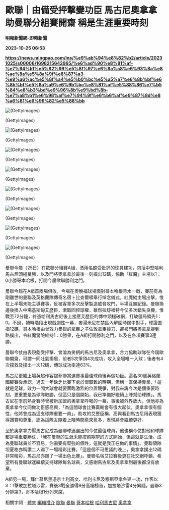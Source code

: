 # 歐聯｜由備受抨擊變功臣 馬古尼奧拿拿助曼聯分組賽開齋 稱是生涯重要時刻
**明報新聞網-即時新聞**

**2023-10-25 06:53**

**https://news.mingpao.com/ins/%e9%ab%94%e8%82%b2/article/20231025/s00006/1698215642965/%e6%ad%90%e8%81%af-%e7%94%b1%e5%82%99%e5%8f%97%e6%8a%a8%e6%93%8a%e8%ae%8a%e5%8a%9f%e8%87%a3-%e9%a6%ac%e5%8f%a4%e5%b0%bc%e5%a5%a7%e6%8b%bf%e6%8b%bf%e5%8a%a9%e6%9b%bc%e8%81%af%e5%88%86%e7%b5%84%e8%b3%bd%e9%96%8b%e9%bd%8b-%e7%a8%b1%e6%98%af%e7%94%9f%e6%b6%af%e9%87%8d%e8%a6%81%e6%99%82%e5%88%bb**

![(GettyImages)](https://fs.mingpao.com/ins/20231025/s00006/f728880f9da346c7a409e9a564ec87a2.jpg)

(GettyImages)

![(GettyImages)](https://fs.mingpao.com/ins/20231025/s00006/f721337200cfeab2c335202908c0b20d.jpg)

(GettyImages)

![(GettyImages)](https://fs.mingpao.com/ins/20231025/s00006/f7251978e518f4a4e250964d028d5294.jpg)

(GettyImages)

![(GettyImages)](https://fs.mingpao.com/ins/20231025/s00006/f71d5dd1b370fce6630d79bfdae57868.jpg)

(GettyImages)

![(GettyImages)](https://fs.mingpao.com/ins/20231025/s00006/f71ff2a091092b3830a8ddaf04fac57e.jpg)

(GettyImages)

![(GettyImages)](https://fs.mingpao.com/ins/20231025/s00006/f71f0dbb960491e3d2fee475bd7a40a3.jpg)

(GettyImages)

![(GettyImages)](https://fs.mingpao.com/ins/20231025/s00006/f723d545bfa32a802345400749c4195a.jpg)

(GettyImages)

![(GettyImages)](https://fs.mingpao.com/ins/20231025/s00006/f7228087aab8c986c2b44905befc1b31.jpg)

(GettyImages)

曼聯今晨（25日）在歐聯分組賽A組，憑兩名飽受批評的球員建功，包括中堅哈利馬古尼頭槌奠勝，以及門將奧拿拿於最後一刻撲出12碼，協助「紅魔」主場以1：0小勝哥本哈根，打開今屆歐聯勝利之門。

曼聯今屆在A組首兩場俱敗，今場在奧脫福球場面對哥本哈根背水一戰，賽前有為剛離世的曼聯及英格蘭隊傳奇名宿卜比查爾頓舉行悼念儀式。紅魔縱主場出擊，惟在上半場未能主導賽事，反被客軍多次反擊製造威脅攻門，半場互無紀錄。曼聯換邊後換入中場基斯甸艾歷臣，漸取回控球權，雖然拉舒福特今仗多次錯失良機，惟戰至72分鐘，終憑哈利馬古尼後上接應艾歷臣的傳中頭槌破網，打破僵局領先1：0。不過，補時階段出現戲劇性一幕，麥湯米尼在禁區內解圍時踢中對手，球證直指12碼，哥本哈根由曾效力曼聯的拿臣之子佐敦拿臣操刀，卻被門將奧拿拿捉到路撲出，令紅魔驚險維持1：0勝果，在A組打開勝利之門，以及在各項賽事3連勝。

曼聯今仗由表現飽受抨擊、曾淪為笑柄的馬古尼及奧拿拿，合力協助球隊在今屆歐聯開齋，可謂一同吐氣揚眉，前者5次爭頂4次成功，攻入全場唯一入球；後者有4次撲救及撲出一次12碼，傳球成功率達63%。

馬古尼更繼上場英超作客錫菲聯當選賽事最佳球員後再做功臣。這名30歲英格蘭國腳賽後承認，過去一年缺乏比賽下處於很艱難的時期，但稱一直保持專業，「這就是足球，效力一間大球會就要面臨激烈的位置競爭，對我來説今次是個重要時刻，更重要是為球隊取勝，但這只是個開始，我已準備好繼續上陣幫助球隊」。馬古尼在季前熱身賽時曾被新加盟的奧拿拿呼喝的一幕，事後被外界放大，但他亦為奧拿拿今仗同做功臣感高興，「為這間球會比賽贏輸會有很大起伏，奧拿拿很有個性，他將會成為這支球隊重要一員」。助攻的艾歷臣稱，高興看到馬古尼用表現獲得讚賞和尊重，認為這隊友隨着上陣時間愈來愈多，表現將會繼續更好。

至於奧拿拿力壓馬古尼成為曼聯球迷選出的今仗最佳球員，他也稱今仗對他和球隊都是場重要勝仗，「我在曼聯的生涯未能按照期望的方式開始，但這就是生活。成為曼聯球員並不容易，你需要有堅強的個性，這就是我正在做的事情」。曼聯領隊坦夏格亦稱讚二人踢了一場精彩比賽，「這是個不可思議的晚上，奧拿拿撲出12碼非常精彩，馬古尼亦踢了一場出色比賽」。曼聯名宿艾拉賽後更在社交網呼籲，希望所有曼聯球迷繼續支持球隊每名球員，又感謝馬古尼及奧拿拿到最後都沒有放棄。

A組另一場，拜仁慕尼黑憑京士利高文、哈利卡尼及穆斯亞拿各建一功，作客以3：1擊敗加拉塔沙雷，賽後3戰全勝得9分高踞榜首，加拉塔沙雷4分緊隨，曼聯3分排第3，哥本哈根1分列末席。

相關字詞﹕[體育](https://news.mingpao.com/ins/%e9%ab%94%e8%82%b2/article/20231025/s00006/php/search2.php?pnssection=all&inssection=all&searchtype=A&keywords=%E9%AB%94%E8%82%B2) [編輯推介](https://news.mingpao.com/ins/%e9%ab%94%e8%82%b2/article/20231025/s00006/php/search2.php?pnssection=all&inssection=all&searchtype=A&keywords=%E7%B7%A8%E8%BC%AF%E6%8E%A8%E4%BB%8B) [歐聯](https://news.mingpao.com/ins/%e9%ab%94%e8%82%b2/article/20231025/s00006/php/search2.php?pnssection=all&inssection=all&searchtype=A&keywords=%E6%AD%90%E8%81%AF) [曼聯](https://news.mingpao.com/ins/%e9%ab%94%e8%82%b2/article/20231025/s00006/php/search2.php?pnssection=all&inssection=all&searchtype=A&keywords=%E6%9B%BC%E8%81%AF) [哥本哈根](https://news.mingpao.com/ins/%e9%ab%94%e8%82%b2/article/20231025/s00006/php/search2.php?pnssection=all&inssection=all&searchtype=A&keywords=%E5%93%A5%E6%9C%AC%E5%93%88%E6%A0%B9) [哈利馬古尼](https://news.mingpao.com/ins/%e9%ab%94%e8%82%b2/article/20231025/s00006/php/search2.php?pnssection=all&inssection=all&searchtype=A&keywords=%E5%93%88%E5%88%A9%E9%A6%AC%E5%8F%A4%E5%B0%BC) [奧拿拿](https://news.mingpao.com/ins/%e9%ab%94%e8%82%b2/article/20231025/s00006/php/search2.php?pnssection=all&inssection=all&searchtype=A&keywords=%E5%A5%A7%E6%8B%BF%E6%8B%BF)